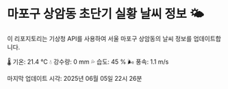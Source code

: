 
# 마포구 상암동 초단기 실황 날씨 정보 🌤️

이 리포지토리는 기상청 API를 사용하여 서울 마포구 상암동의 날씨 정보를 업데이트합니다. 

🌡️ 기온: 21.4 ℃
💧 강수량: 0 mm
💦 습도: 45 %
🌬️ 풍속: 1.1 m/s

마지막 업데이트 시각: 2025년 06월 05일 22시 26분    
